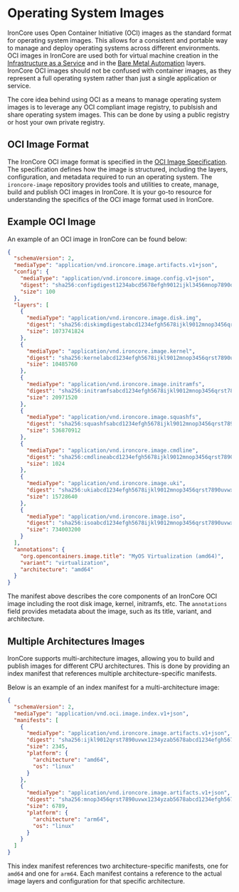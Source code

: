 # Operating System Images

IronCore uses Open Container Initiative (OCI) images as the standard format for operating system images. This allows 
for a consistent and portable way to manage and deploy operating systems across different environments. OCI images in
IronCore are used both for virtual machine creation in the [Infrastructure as a Service](/iaas/getting-started) and in the
[Bare Metal Automation](/baremetal/getting-started) layers. IronCore OCI images should not be confused with container images,
as they represent a full operating system rather than just a single application or service.

The core idea behind using OCI as a means to manage operating system images is to leverage any OCI compliant image registry,
to publsish and share operating system images. This can be done by using a public registry or host your own private registry.

## OCI Image Format

The IronCore OCI image format is specified in the [OCI Image Specification](https://github.com/ironcore-dev/ironcore-image/blob/main/OCI-SPEC.md).
The specification defines how the image is structured, including the layers, configuration, and metadata required to 
run an operating system. The `ironcore-image` repository provides tools and utilities to create, manage, build and publish
OCI images in IronCore. It is your go-to resource for understanding the specifics of the OCI image format used in IronCore.

## Example OCI Image

An example of an OCI image in IronCore can be found below:

```json
{
  "schemaVersion": 2,
  "mediaType": "application/vnd.ironcore.image.artifacts.v1+json",
  "config": {
    "mediaType": "application/vnd.ironcore.image.config.v1+json",
    "digest": "sha256:configdigest1234abcd5678efgh9012ijkl3456mnop7890qrst",
    "size": 100
  },
  "layers": [
    {
      "mediaType": "application/vnd.ironcore.image.disk.img",
      "digest": "sha256:diskimgdigestabcd1234efgh5678ijkl9012mnop3456qrst7890",
      "size": 1073741824
    },
    {
      "mediaType": "application/vnd.ironcore.image.kernel",
      "digest": "sha256:kernelabcd1234efgh5678ijkl9012mnop3456qrst7890uvwx1234",
      "size": 10485760
    },
    {
      "mediaType": "application/vnd.ironcore.image.initramfs",
      "digest": "sha256:initramfsabcd1234efgh5678ijkl9012mnop3456qrst7890uvwx1234",
      "size": 20971520
    },
    {
      "mediaType": "application/vnd.ironcore.image.squashfs",
      "digest": "sha256:squashfsabcd1234efgh5678ijkl9012mnop3456qrst7890uvwx1234",
      "size": 536870912
    },
    {
      "mediaType": "application/vnd.ironcore.image.cmdline",
      "digest": "sha256:cmdlineabcd1234efgh5678ijkl9012mnop3456qrst7890uvwx1234",
      "size": 1024
    },
    {
      "mediaType": "application/vnd.ironcore.image.uki",
      "digest": "sha256:ukiabcd1234efgh5678ijkl9012mnop3456qrst7890uvwx1234",
      "size": 15728640
    },
    {
      "mediaType": "application/vnd.ironcore.image.iso",
      "digest": "sha256:isoabcd1234efgh5678ijkl9012mnop3456qrst7890uvwx1234",
      "size": 734003200
    }
  ],
  "annotations": {
    "org.opencontainers.image.title": "MyOS Virtualization (amd64)",
    "variant": "virtualization",
    "architecture": "amd64"
  }
}
```

The manifest above describes the core components of an IronCore OCI image including the root disk image, kernel, initramfs, etc.
The `annotations` field provides metadata about the image, such as its title, variant, and architecture. 

## Multiple Architectures Images

IronCore supports multi-architecture images, allowing you to build and publish images for different CPU architectures.
This is done by providing an index manifest that references multiple architecture-specific manifests.

Below is an example of an index manifest for a multi-architecture image:

```json
{
  "schemaVersion": 2,
  "mediaType": "application/vnd.oci.image.index.v1+json",
  "manifests": [
    {
      "mediaType": "application/vnd.ironcore.image.artifacts.v1+json",
      "digest": "sha256:ijkl9012qrst7890uvwx1234yzab5678abcd1234efgh5678mnop3456",
      "size": 2345,
      "platform": {
        "architecture": "amd64",
        "os": "linux"
      }
    },
    {
      "mediaType": "application/vnd.ironcore.image.artifacts.v1+json",
      "digest": "sha256:mnop3456qrst7890uvwx1234yzab5678abcd1234efgh5678ijkl9012",
      "size": 6789,
      "platform": {
        "architecture": "arm64",
        "os": "linux"
      }
    }
  ]
}
```

This index manifest references two architecture-specific manifests, one for `amd64` and one for `arm64`. Each manifest 
contains a reference to the actual image layers and configuration for that specific architecture. 

